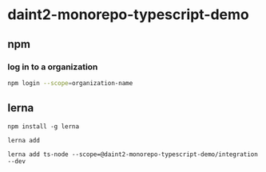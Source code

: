 # daint2-monorepo-typescript-demo

## npm

### log in to a organization

```bash
npm login --scope=organization-name
```

## lerna

```
npm install -g lerna
```

```
lerna add

lerna add ts-node --scope=@daint2-monorepo-typescript-demo/integration --dev
```
